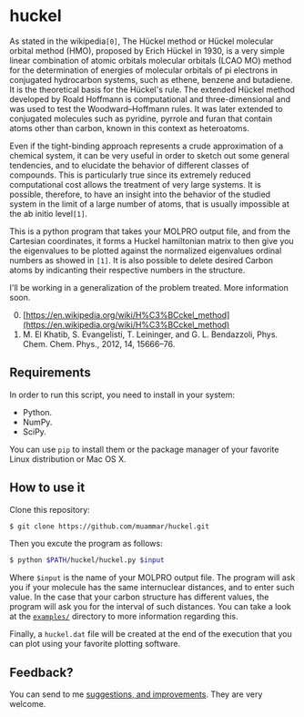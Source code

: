 huckel
======

As stated in the wikipedia`[0]`, The Hückel method or Hückel molecular orbital
method (HMO), proposed by Erich Hückel in 1930, is a very simple linear
combination of atomic orbitals molecular orbitals (LCAO MO) method for the
determination of energies of molecular orbitals of pi electrons in conjugated
hydrocarbon systems, such as ethene, benzene and butadiene. It is the
theoretical basis for the Hückel's rule. The extended Hückel method developed
by Roald Hoffmann is computational and three-dimensional and was used to test
the Woodward–Hoffmann rules. It was later extended to conjugated molecules such
as pyridine, pyrrole and furan that contain atoms other than carbon, known in
this context as heteroatoms.

Even if the tight-binding approach represents a crude approximation of
a chemical system, it can be very useful in order to sketch out some general
tendencies, and to elucidate the behavior of different classes of compounds.
This is particularly true since its extremely reduced computational cost allows
the treatment of very large systems. It is possible, therefore, to have an
insight into the behavior of the studied system in the limit of a large number
of atoms, that is usually impossible at the ab initio level`[1]`.

This is a python program that takes your MOLPRO output file, and from the
Cartesian coordinates, it forms a Huckel hamiltonian matrix to then give you
the eigenvalues to be plotted against the normalized eigenvalues ordinal
numbers as showed in `[1]`. It is also possible to delete desired Carbon atoms
by indicanting their respective numbers in the structure.

I'll be working in a generalization of the problem treated. More information
soon.

0. [https://en.wikipedia.org/wiki/H%C3%BCckel_method](https://en.wikipedia.org/wiki/H%C3%BCckel_method)
1.  M. El Khatib, S. Evangelisti, T. Leininger, and G. L. Bendazzoli, Phys. Chem. Chem. Phys., 2012, 14, 15666–76.

## Requirements

In order to run this script, you need to install in your system:

- Python.
- NumPy.
- SciPy.

You can use `pip` to install them or the package manager of your favorite Linux
distribution or Mac OS X.

## How to use it

Clone this repository:

```bash
$ git clone https://github.com/muammar/huckel.git
```

Then you excute the program as follows:

```bash
$ python $PATH/huckel/huckel.py $input
```

Where `$input` is the name of your MOLPRO output file. The program will ask you
if your molecule has the same internuclear distances, and to enter such value.
In the case that your carbon structure has different values, the program will
ask you for the interval of such distances. You can take a look at the
[`examples/`](https://github.com/muammar/huckel/tree/master/examples) directory
to more information regarding this.


Finally, a `huckel.dat` file will be created at the end of the execution that
you can plot using your favorite plotting software.

## Feedback?

You can send to me [suggestions, and improvements](https://github.com/muammar/centerfinder/issues).
They are very welcome.
